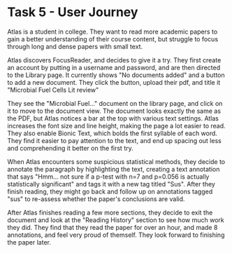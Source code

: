 # Task 5 - User Journey

Atlas is a student in college. They want to read more academic papers to gain a better understanding of their course content, but struggle to focus through long and dense papers with small text. 

Atlas discovers FocusReader, and decides to give it a try. They first create an account by putting in a username and password, and are then directed to the Library page. It currently shows "No documents added" and a button to add a new document. They click the button, upload their pdf, and title it "Microbial Fuel Cells Lit review"

They see the "Microbial Fuel..." document on the library page, and click on it to move to the document view. The document looks exactly the same as the PDF, but Atlas notices a bar at the top with various text settings. Atlas increases the font size and line height, making the page a lot easier to read. They also enable Bionic Text, which bolds the first syllable of each word. They find it easier to pay attention to the text, and end up spacing out less and comprehending it better on the first try. 

When Atlas encounters some suspicious statistical methods, they decide to annotate the paragraph by highlighting the text, creating a text annotation that says "Hmm... not sure if a p-test with n=7 and p=0.056 is actually statistically significant" and tags it with a new tag titled "Sus". After they finish reading, they might go back and follow up on annotations tagged "sus" to re-assess whether the paper's conclusions are valid. 

After Atlas finishes reading a few more sections, they decide to exit the document and look at the "Reading History" section to see how much work they did. They find that they read the paper for over an hour, and made 8 annotations, and feel very proud of themself. They look forward to finishing the paper later. 
